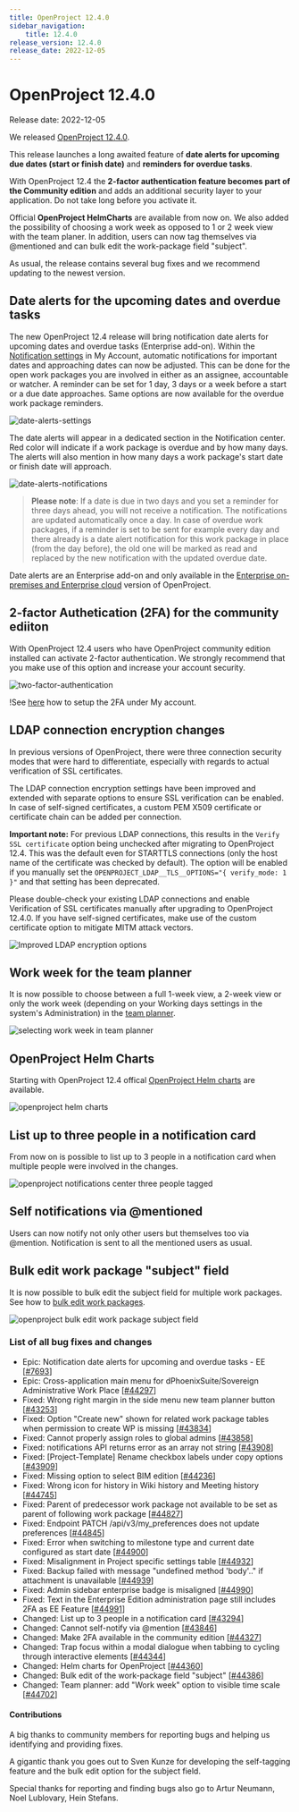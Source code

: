 ```yaml
---
title: OpenProject 12.4.0
sidebar_navigation:
    title: 12.4.0
release_version: 12.4.0
release_date: 2022-12-05
---
```


# OpenProject 12.4.0

Release date: 2022-12-05

We released [OpenProject 12.4.0](https://community.openproject.org/versions/1595).

This release launches a long awaited feature of **date alerts for upcoming due dates (start or finish date)** and **reminders for overdue tasks**.

With OpenProject 12.4 the **2-factor authentication feature becomes part of the Community edition** and adds an additional security layer to your application. Do not take long before you activate it. 

Official **OpenProject HelmCharts** are available from now on. We also added the possibility of choosing a work week as opposed to 1 or 2 week view with the team planer. In addition, users can now tag themselves via @mentioned and can bulk edit the work-package field "subject". 

As usual, the release contains several bug fixes and we recommend updating to the newest version.

## Date alerts for the upcoming dates and overdue tasks

The new OpenProject 12.4 release will bring notification date alerts for upcoming dates and overdue tasks (Enterprise add-on). Within the [Notification settings](../../../user-guide/notifications/notification-settings/) in My Account, automatic notifications for important dates and approaching dates can now be adjusted. This can be done for the open work packages you are involved in either as an assignee, accountable or watcher. A reminder can be set for 1 day, 3 days or a week before a start or a due date approaches. 
Same options are now available for the overdue work package reminders. 

![date-alerts-settings](openproject-date-alerts-settings.png)

The date alerts will appear in a dedicated section in the Notification center. Red color will indicate if a work package is overdue and by how many days. The alerts will also mention in how many days a work package's start date or finish date will approach.

![date-alerts-notifications](openproject-date-alerts-notification-center.png)

>**Please note**: If a date is due in two days and you set a reminder for three days ahead, you will not receive a notification. The notifications are updated automatically once a day.
In case of overdue work packages, if a reminder is set to be sent for example every day and there already is a date alert notification for this work package in place (from the day before), the old one will be marked as read and replaced by the new notification with the updated overdue date.

Date alerts are an Enterprise add-on and only available in the [Enterprise on-premises and Enterprise cloud](https://www.openproject.org/enterprise-edition) version of OpenProject.

## 2-factor Authetication (2FA) for the community ediiton

With OpenProject 12.4 users who have OpenProject community edition installed can activate 2-factor authentication. We strongly recommend that you make use of this option and increase your account security. 

![two-factor-authentication](openproject-2-factor-authentication-community-edition.png)

!See [here](../../../getting-started/my-account/#two-factor-authentication) how to setup the 2FA under My account.



## LDAP connection encryption changes

In previous versions of OpenProject, there were three connection security modes that were hard to differentiate, especially with regards to actual verification of SSL certificates.

The LDAP connection encryption settings have been improved and extended with separate options to ensure SSL verification can be enabled. In case of self-signed certificates, a custom PEM X509 certificate or certificate chain can be added per connection.

**Important note:** For previous LDAP connections, this results in the `Verify SSL certificate` option being unchecked after migrating to OpenProject 12.4. This was the default even for STARTTLS connections (only the host name of the certificate was checked by default). The option will be enabled if you manually set the `OPENPROJECT_LDAP__TLS__OPTIONS="{ verify_mode: 1 }"` and that setting has been deprecated.

Please double-check your existing LDAP connections and enable Verification of SSL certificates manually after upgrading to OpenProject 12.4.0. If you have self-signed certificates, make use of the custom certificate option to mitigate MITM attack vectors.

![Improved LDAP encryption options](ldap-encryption-options.png)

## Work week for the team planner

It is now possible to choose between a full 1-week view, a 2-week view or only the work week (depending on your Working days settings in the system's Administration) in the [team planner](../../../user-guide/team-planner/).

![selecting work week in team planner](openproject-team-planner-work-week.gif)

## OpenProject Helm Charts

Starting with OpenProject 12.4 offical [OpenProject Helm charts](../../../installation-and-operations/installation/helm-chart) are available.

![openproject helm charts](openproject-helm-charts.jpg)

## List up to three people in a notification card

From now on is possible to list up to 3 people in a notification card when multiple people were involved in the changes. 

![openproject notifications center three people tagged](openproject-notifications-three-users-tagged.png)

## Self notifications via @mentioned

Users can now notify not only other users but themselves too via @mention. Notification is sent to all the mentioned users as usual.

## Bulk edit work package "subject" field

It is now possible to bulk edit the subject field for multiple work packages. See how to [bulk edit work packages](../../../user-guide/work-packages/edit-work-package/#bulk-edit-work-packages). 

![openproject bulk edit work package subject field](openproject-bulk-edit-subject.png)

### List of all bug fixes and changes

- Epic: Notification date alerts for upcoming and overdue tasks - EE \[[#7693](https://community.openproject.org/wp/7693)\]
- Epic: Cross-application main menu for dPhoenixSuite/Sovereign Administrative Work Place  \[[#44297](https://community.openproject.org/wp/44297)\]
- Fixed: Wrong right margin in the side menu new team planner button \[[#43253](https://community.openproject.org/wp/43253)\]
- Fixed: Option "Create new" shown for related work package tables when permission to create WP is missing \[[#43834](https://community.openproject.org/wp/43834)\]
- Fixed: Cannot properly assign roles to global admins \[[#43858](https://community.openproject.org/wp/43858)\]
- Fixed: notifications API returns error as an array not string \[[#43908](https://community.openproject.org/wp/43908)\]
- Fixed: [Project-Template] Rename checkbox labels under copy options \[[#43909](https://community.openproject.org/wp/43909)\]
- Fixed: Missing option to select BIM edition \[[#44236](https://community.openproject.org/wp/44236)\]
- Fixed: Wrong icon for history in Wiki history and Meeting history \[[#44745](https://community.openproject.org/wp/44745)\]
- Fixed: Parent of predecessor work package not available to be set as parent of following work package \[[#44827](https://community.openproject.org/wp/44827)\]
- Fixed: Endpoint PATCH /api/v3/my_preferences does not update preferences \[[#44845](https://community.openproject.org/wp/44845)\]
- Fixed: Error when switching to milestone type and current date configured as start date \[[#44900](https://community.openproject.org/wp/44900)\]
- Fixed: Misalignment in Project specific settings table  \[[#44932](https://community.openproject.org/wp/44932)\]
- Fixed: Backup failed with message "undefined method 'body'.." if attachment is unavailable \[[#44939](https://community.openproject.org/wp/44939)\]
- Fixed: Admin sidebar enterprise badge is misaligned \[[#44990](https://community.openproject.org/wp/44990)\]
- Fixed: Text in the Enterprise Edition administration page still includes 2FA as EE Feature \[[#44991](https://community.openproject.org/wp/44991)\]
- Changed: List up to 3 people in a notification card \[[#43294](https://community.openproject.org/wp/43294)\]
- Changed: Cannot self-notify via @mention \[[#43846](https://community.openproject.org/wp/43846)\]
- Changed: Make 2FA available in the community edition \[[#44327](https://community.openproject.org/wp/44327)\]
- Changed: Trap focus within a modal dialogue when tabbing to cycling through interactive elements \[[#44344](https://community.openproject.org/wp/44344)\]
- Changed: Helm charts for OpenProject \[[#44360](https://community.openproject.org/wp/44360)\]
- Changed: Bulk edit of the work-package field "subject" \[[#44386](https://community.openproject.org/wp/44386)\]
- Changed: Team planner: add "Work week" option to visible time scale \[[#44702](https://community.openproject.org/wp/44702)\]

#### Contributions
A big thanks to community members for reporting bugs and helping us identifying and providing fixes.

A gigantic thank you goes out to Sven Kunze for developing the self-tagging feature and the bulk edit option for the subject field.

Special thanks for reporting and finding bugs also go to Artur Neumann, Noel Lublovary, Hein Stefans.

